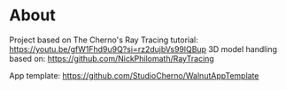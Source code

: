 # About

Project based on The Cherno's Ray Tracing tutorial: https://youtu.be/gfW1Fhd9u9Q?si=rz2dujbVs99lQBup
3D model handling based on: https://github.com/NickPhilomath/RayTracing

App template: https://github.com/StudioCherno/WalnutAppTemplate
